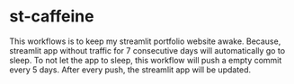 # st-caffeine
This workflows is to keep my streamlit portfolio website awake. Because, streamlit app without traffic for 7 consecutive days will automatically go to sleep. To not let the app to sleep, this workflow will push a empty commit every 5 days. After every push, the streamlit app will be updated.
